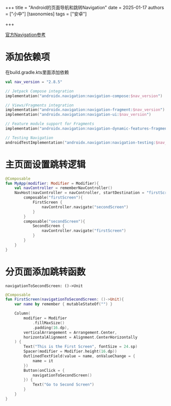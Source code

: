 +++
title = "Android的页面导航和跳转Navigation"
date = 2025-01-17
authors = ["小中"]
[taxonomies]
tags = ["安卓"]

+++

[官方Navigation参考](https://developer.android.com/guide/navigation#kts)

# 添加依赖项

在build.gradle.kts里面添加依赖

```kt
val nav_version = "2.8.5"

// Jetpack Compose integration
implementation("androidx.navigation:navigation-compose:$nav_version")

// Views/Fragments integration
implementation("androidx.navigation:navigation-fragment:$nav_version")
implementation("androidx.navigation:navigation-ui:$nav_version")

// Feature module support for Fragments
implementation("androidx.navigation:navigation-dynamic-features-fragment:$nav_version")

// Testing Navigation
androidTestImplementation("androidx.navigation:navigation-testing:$nav_version")
```

# 主页面设置跳转逻辑

```kt
@Composable
fun MyApp(modifier: Modifier = Modifier){
    val navController = rememberNavController()
    NavHost(navController = navController, startDestination = "firstScreen"){
        composable("firstScreen"){
            FirstScreen {
                navController.navigate("secondScreen")
            }
        }
        composable("secondScreen"){
            SecondScreen {
                navController.navigate("firstScreen")
            }
        }
    }
}
```

# 分页面添加跳转函数

`navigationToSecondScreen: ()->Unit`

```kt
@Composable
fun FirstScreen(navigationToSecondScreen: ()->Unit){
    var name by remember { mutableStateOf("") }

    Column(
        modifier = Modifier
            .fillMaxSize()
            .padding(16.dp),
        verticalArrangement = Arrangement.Center,
        horizontalAlignment = Alignment.CenterHorizontally
    ) {
        Text("This is the First Screen", fontSize = 24.sp)
        Spacer(modifier = Modifier.height(16.dp))
        OutlinedTextField(value = name, onValueChange = {
            name = it
        })
        Button(onClick = {
            navigationToSecondScreen()
        }) {
            Text("Go to Second Screen")
        }
    }
}
```

